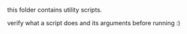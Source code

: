 this folder contains utility scripts.

verify what a script does and its arguments before running :)
